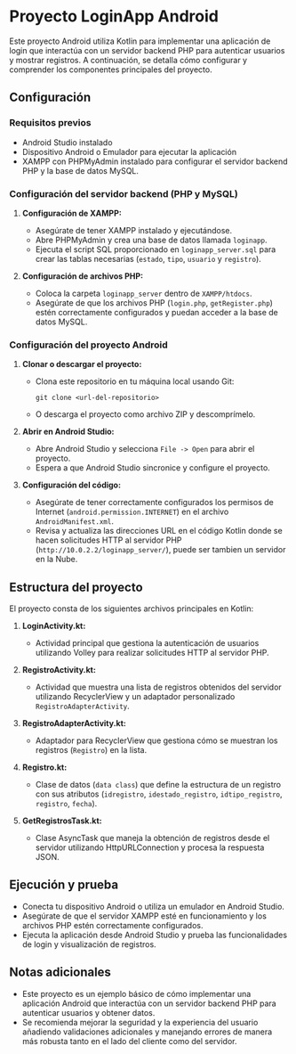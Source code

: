 # Proyecto LoginApp Android

Este proyecto Android utiliza Kotlin para implementar una aplicación de login que interactúa con un servidor backend PHP para autenticar usuarios y mostrar registros. A continuación, se detalla cómo configurar y comprender los componentes principales del proyecto.

## Configuración

### Requisitos previos

- Android Studio instalado
- Dispositivo Android o Emulador para ejecutar la aplicación
- XAMPP con PHPMyAdmin instalado para configurar el servidor backend PHP y la base de datos MySQL.

### Configuración del servidor backend (PHP y MySQL)

1. **Configuración de XAMPP:**
   - Asegúrate de tener XAMPP instalado y ejecutándose.
   - Abre PHPMyAdmin y crea una base de datos llamada `loginapp`.
   - Ejecuta el script SQL proporcionado en `loginapp_server.sql` para crear las tablas necesarias (`estado`, `tipo`, `usuario` y `registro`).

2. **Configuración de archivos PHP:**
   - Coloca la carpeta `loginapp_server` dentro de `XAMPP/htdocs`.
   - Asegúrate de que los archivos PHP (`login.php`, `getRegister.php`) estén correctamente configurados y puedan acceder a la base de datos MySQL.

### Configuración del proyecto Android

1. **Clonar o descargar el proyecto:**
   - Clona este repositorio en tu máquina local usando Git:
     ```
     git clone <url-del-repositorio>
     ```
   - O descarga el proyecto como archivo ZIP y descomprímelo.

2. **Abrir en Android Studio:**
   - Abre Android Studio y selecciona `File -> Open` para abrir el proyecto.
   - Espera a que Android Studio sincronice y configure el proyecto.

3. **Configuración del código:**
   - Asegúrate de tener correctamente configurados los permisos de Internet (`android.permission.INTERNET`) en el archivo `AndroidManifest.xml`.
   - Revisa y actualiza las direcciones URL en el código Kotlin donde se hacen solicitudes HTTP al servidor PHP (`http://10.0.2.2/loginapp_server/`), puede ser tambien un servidor en la Nube.

## Estructura del proyecto

El proyecto consta de los siguientes archivos principales en Kotlin:

1. **LoginActivity.kt:**
   - Actividad principal que gestiona la autenticación de usuarios utilizando Volley para realizar solicitudes HTTP al servidor PHP.

2. **RegistroActivity.kt:**
   - Actividad que muestra una lista de registros obtenidos del servidor utilizando RecyclerView y un adaptador personalizado `RegistroAdapterActivity`.

3. **RegistroAdapterActivity.kt:**
   - Adaptador para RecyclerView que gestiona cómo se muestran los registros (`Registro`) en la lista.

4. **Registro.kt:**
   - Clase de datos (`data class`) que define la estructura de un registro con sus atributos (`idregistro`, `idestado_registro`, `idtipo_registro`, `registro`, `fecha`).

5. **GetRegistrosTask.kt:**
   - Clase AsyncTask que maneja la obtención de registros desde el servidor utilizando HttpURLConnection y procesa la respuesta JSON.

## Ejecución y prueba

- Conecta tu dispositivo Android o utiliza un emulador en Android Studio.
- Asegúrate de que el servidor XAMPP esté en funcionamiento y los archivos PHP estén correctamente configurados.
- Ejecuta la aplicación desde Android Studio y prueba las funcionalidades de login y visualización de registros.

## Notas adicionales

- Este proyecto es un ejemplo básico de cómo implementar una aplicación Android que interactúa con un servidor backend PHP para autenticar usuarios y obtener datos.
- Se recomienda mejorar la seguridad y la experiencia del usuario añadiendo validaciones adicionales y manejando errores de manera más robusta tanto en el lado del cliente como del servidor.
